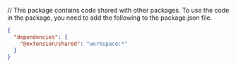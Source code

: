 // This package contains code shared with other packages.
To use the code in the package, you need to add the following to the package.json file.


```json
{
  "dependencies": {
    "@extension/shared": "workspace:*"
  }
}
```
